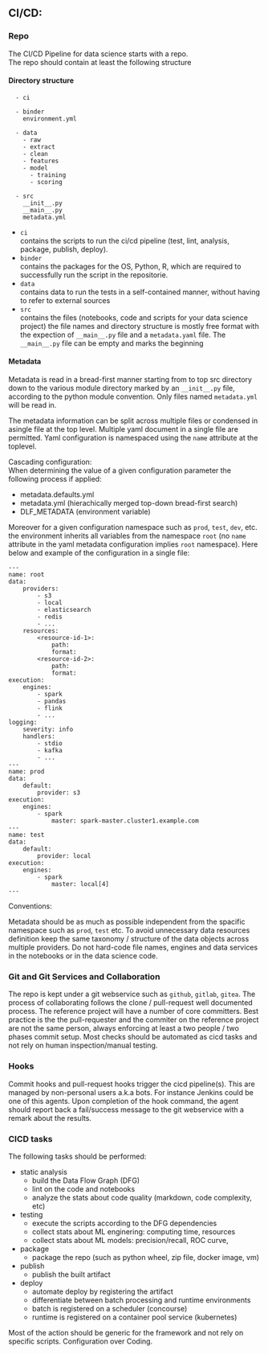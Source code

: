 ## CI/CD:

### Repo

The CI/CD Pipeline for data science starts with a repo.   
The repo should contain at least the following structure

#### Directory structure

```
  - ci
  
  - binder
    environment.yml
  
  - data
    - raw
    - extract
    - clean
    - features
    - model
      - training
      - scoring
      
  - src
    __init__.py
    __main__.py
    metadata.yml
```

* `ci`   
contains the scripts to run the ci/cd pipeline (test, lint, analysis, package, publish, deploy). 
* `binder`  
contains the packages for the OS, Python, R, which are required to successfully run the script in the repositorie.
* `data`   
contains data to run the tests in a self-contained manner, without having to refer to external sources
* `src`  
contains the files (notebooks, code and scripts for your data science project) 
the file names and directory structure is mostly free format with the expection of `__main__.py` file and a `metadata.yaml` file. The `__main__.py` file can be empty and marks the beginning

#### Metadata

Metadata is read in a bread-first manner starting from to top src directory down to the various module directory marked by an `__init__.py` file,
according to the python module convention. Only files named `metadata.yml` will be read in.

The metadata information can be split across multiple files or condensed in asingle file at the top level. Multiple yaml document in a single file are permitted. Yaml configuration is namespaced using the `name` attribute at the toplevel.

Cascading configuration:  
When determining the value of a given configuration parameter the following process if applied:

 - metadata.defaults.yml 
 - metadata.yml (hierachically merged top-down bread-first search)
 - DLF_METADATA (environment variable)

Moreover for a given configuration namespace such as `prod`, `test`, `dev`, etc. the environment inherits all variables from the namespace `root` (no `name` attribute in the yaml metadata configuration implies `root` namespace). Here below and example of the configuration in a single file:

```
---
name: root
data:
    providers:
        - s3
        - local
        - elasticsearch
        - redis
        - ...
    resources:
        <resource-id-1>:
            path:
            format:
        <resource-id-2>:
            path:
            format:   
execution:
    engines: 
        - spark
        - pandas
        - flink
        - ...
logging:
    severity: info
    handlers:
        - stdio
        - kafka
        - ...
---
name: prod
data:
    default:
        provider: s3
execution:
    engines: 
        - spark
            master: spark-master.cluster1.example.com
---
name: test
data:
    default:
        provider: local
execution:
    engines: 
        - spark
            master: local[4]
---
```
Conventions:   

Metadata should be as much as possible independent from the spacific namespace such as `prod`, `test` etc. To avoid unnecessary data resources definition keep the same taxonomy / structure of the data objects across multiple providers. Do not hard-code file names, engines and data services in the notebooks or in the data science code.

### Git and Git Services and Collaboration

The repo is kept under a git webservice such as `github`, `gitlab`, `gitea`. The process of collaborating follows the clone / pull-request well documented process. The reference project will have a number of core committers. Best practice is the the pull-requester and the commiter on the reference project are not the same person, always enforcing at least a two people / two phases commit setup. Most checks should be automated as cicd tasks and not rely on human inspection/manual testing.

### Hooks

Commit hooks and pull-request hooks trigger the cicd pipeline(s). This are managed by non-personal users a.k.a bots. For instance Jenkins could be one of this agents. Upon completion of the hook command, the agent should report back a fail/success message to the git webservice with a remark about the results.

### CICD tasks

The following tasks should be performed:

* static analysis
    - build the Data Flow Graph (DFG)
    - lint on the code and notebooks
    - analyze the stats about code quality (markdown, code complexity, etc)
* testing
    - execute the scripts according to the DFG dependencies
    - collect stats about ML enginering: computing time, resources
    - collect stats about ML models: precision/recall, ROC curve,
* package
    - package the repo (such as python wheel, zip file, docker image, vm)
* publish 
    - publish the built artifact 
* deploy 
    - automate deploy by registering the artifact
    - differentiate between batch processing and runtime environments
    - batch is registered on a scheduler (concourse)
    - runtime is registered on a container pool service (kubernetes)

Most of the action should be generic for the framework and not rely on specific scripts. Configuration over Coding.
